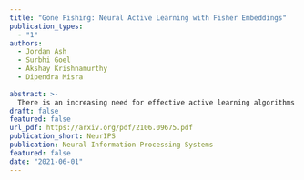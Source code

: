 ```yaml
---
title: "Gone Fishing: Neural Active Learning with Fisher Embeddings"
publication_types:
  - "1"
authors:
  - Jordan Ash
  - Surbhi Goel
  - Akshay Krishnamurthy
  - Dipendra Misra
 
abstract: >-
  There is an increasing need for effective active learning algorithms that are compatible with deep neural networks. While there are many classic, well-studied sample selection methods, the non-convexity and varying internal representation of neural models make it unclear how to extend these approaches. This article introduces BAIT, a practical, tractable, and high-performing active learning algorithm for neural networks that addresses these concerns. BAIT draws inspiration from the theoretical analysis of maximum likelihood estimators (MLE) for parametric models. It selects batches of samples by optimizing a bound on the MLE error in terms of the Fisher information, which we show can be implemented efficiently at scale by exploiting linear-algebraic structure especially amenable to execution on modern hardware. Our experiments show that BAIT outperforms the previous state of the art on both classification and regression problems, and is flexible enough to be used with a variety of model architectures.
draft: false
featured: false
url_pdf: https://arxiv.org/pdf/2106.09675.pdf
publication_short: NeurIPS
publication: Neural Information Processing Systems
featured: false
date: "2021-06-01"
---
```

